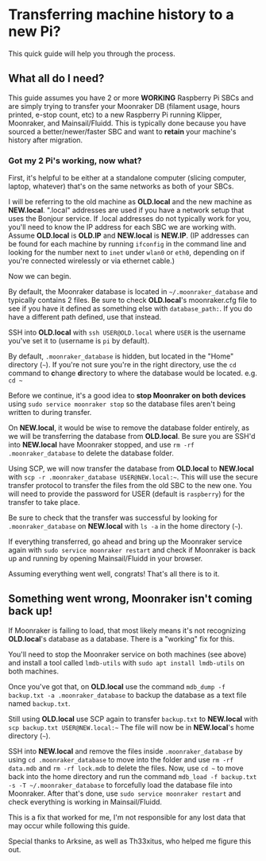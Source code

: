 # Transferring machine history to a new Pi? 

This quick guide will help you through the process.

## What all do I need?

This guide assumes you have 2 or more **WORKING** Raspberry Pi SBCs and are simply trying to transfer your Moonraker DB (filament usage, hours printed, e-stop count, etc) to a new Raspberry Pi running Klipper, Moonraker, and Mainsail/Fluidd. This is typically done because you have sourced a better/newer/faster SBC and want to **retain** your machine's history after migration.

### Got my 2 Pi's working, now what?

First, it's helpful to be either at a standalone computer (slicing computer, laptop, whatever) that's on the same networks as both of your SBCs.

I will be referring to the old machine as **OLD.local** and the new machine as **NEW.local**. ".local" addresses are used if you have a network setup that uses the Bonjour service. If .local addresses do not typically work for you, you'll need to know the IP address for each SBC we are working with. Assume **OLD.local** is **OLD.IP** and **NEW.local** is **NEW.IP**. (IP addresses can be found for each machine by running `ifconfig` in the command line and looking for the number next to `inet` under `wlan0` or `eth0`, depending on if you're connected wirelessly or via ethernet cable.)

Now we can begin.

By default, the Moonraker database is located in `~/.moonraker_database` and typically contains 2 files. Be sure to check **OLD.local**'s moonraker.cfg file to see if you have it defined as something else with `database_path:`. If you do have a different path defined, use that instead.

SSH into **OLD.local** with `ssh USER@OLD.local` where `USER` is the username you've set it to (username is `pi` by default).

By default, `.moonraker_database` is hidden, but located in the "Home" directory (`~`). If you're not sure you're in the right directory, use the `cd` command to **c**hange **d**irectory to where the database would be located. e.g. `cd ~`

Before we continue, it's a good idea to **stop Moonraker on both devices** using `sudo service moonraker stop` so the database files aren't being written to during transfer.

On **NEW.local**, it would be wise to remove the database folder entirely, as we will be transferring the database from **OLD.local**. Be sure you are SSH'd into **NEW.local** have Moonraker stopped, and use `rm -rf .moonraker_database` to delete the database folder.

Using SCP, we will now transfer the database from **OLD.local** to **NEW.local** with `scp -r .moonraker_database USER@NEW.local:~`. This will use the secure transfer protocol to transfer the files from the old SBC to the new one. You will need to provide the password for USER (default is `raspberry`) for the transfer to take place.

Be sure to check that the transfer was successful by looking for `.moonraker_database` on **NEW.local** with `ls -a` in the home directory (`~`).

If everything transferred, go ahead and bring up the Moonraker service again with `sudo service moonraker restart` and check if Moonraker is back up and running by opening Mainsail/Fluidd in your browser.

Assuming everything went well, congrats! That's all there is to it.

## Something went wrong, Moonraker isn't coming back up!

If Moonraker is failing to load, that most likely means it's not recognizing **OLD.local**'s database as a database. There is a "working" fix for this.

You'll need to stop the Moonraker service on both machines (see above) and install a tool called `lmdb-utils` with `sudo apt install lmdb-utils` on both machines.

Once you've got that, on **OLD.local** use the command `mdb_dump -f backup.txt -a .moonraker_database` to backup the database as a text file named `backup.txt`.

Still using **OLD.local** use SCP again to transfer `backup.txt` to **NEW.local** with `scp backup.txt USER@NEW.local:~` The file will now be in **NEW.local**'s home directory (`~`).

SSH into **NEW.local** and remove the files inside `.moonraker_database` by using `cd .moonraker_database` to move into the folder and use `rm -rf data.mdb` and `rm -rf lock.mdb` to delete the files. Now, use `cd ~` to move back into the home directory and run the command `mdb_load -f backup.txt -s -T ~/.moonraker_database` to forcefully load the database file into Moonraker. After that's done, use `sudo service moonraker restart` and check everything is working in Mainsail/Fluidd.

This is a fix that worked for me, I'm not responsible for any lost data that may occur while following this guide.

Special thanks to Arksine, as well as Th33xitus, who helped me figure this out. 
